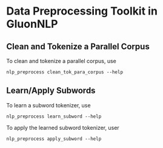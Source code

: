 # Data Preprocessing Toolkit in GluonNLP

## Clean and Tokenize a Parallel Corpus

To clean and tokenize a parallel corpus, use
```
nlp_preprocess clean_tok_para_corpus --help
```

## Learn/Apply Subwords

To learn a subword tokenizer, use
```
nlp_preprocess learn_subword --help
```

To apply the learned subword tokenizer, user
```
nlp_preprocess apply_subword --help
```
